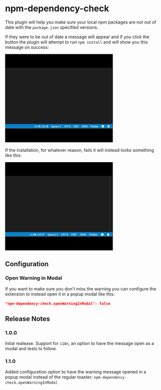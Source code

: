 # npm-dependency-check

This plugin will help you make sure your local npm packages are not out of date with the `package.json` specified versions.

If they were to be out of date a message will appear and if you click the button the plugin will attempt to run `npm install` and will show you this message on success:

![npm install successful](docs/npm-install-success.gif)

If the installation, for whatever reason, fails it will instead looks something like this:

![npm packages out of date](docs/npm-install-fail.gif)

## Configuration

### Open Warning in Modal

If you want to make sure you don't miss the warning you can configure the extension to instead open it in a popup modal like this:

```json
"npm-dependency-check.openWarningInModal": false
```

## Release Notes

### 1.0.0

Intial realease. Support for `i18n`, an option to have the message open as a modal and tests to follow.

### 1.1.0

Added configuration option to have the warning message opened in a popup modal instead of the regular toaster: `npm-dependency-check.openWarningInModal`
